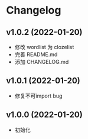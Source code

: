 # Changelog

## v1.0.2 (2022-01-20)

* 修改 wordlist 为 clozelist
* 完善 README.md
* 添加 CHANGELOG.md

## v1.0.1 (2022-01-20)

* 修复不可import bug

## v1.0.0 (2022-01-20)

* 初始化